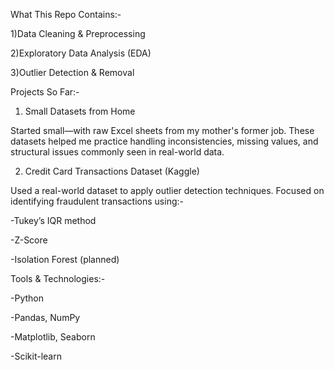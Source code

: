 What This Repo Contains:-

1)Data Cleaning & Preprocessing

2)Exploratory Data Analysis (EDA)

3)Outlier Detection & Removal

Projects So Far:-

1. Small Datasets from Home

Started small—with raw Excel sheets from my mother's former job. These datasets helped me practice handling inconsistencies, missing values, and structural issues commonly seen in real-world data.

2. Credit Card Transactions Dataset (Kaggle)

Used a real-world dataset to apply outlier detection techniques. Focused on identifying fraudulent transactions using:-

-Tukey’s IQR method

-Z-Score

-Isolation Forest (planned)

Tools & Technologies:-

-Python

-Pandas, NumPy

-Matplotlib, Seaborn

-Scikit-learn
